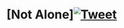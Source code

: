 # [Not Alone][![Tweet](https://img.shields.io/twitter/url/http/shields.io.svg?style=social&logo=twitter)](https://twitter.com/StefLikeCurry)
